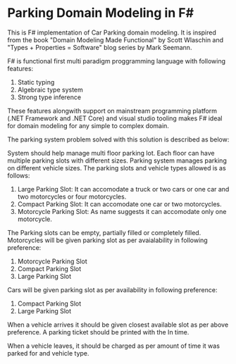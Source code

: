 # Parking Domain Modeling in F#

This is F# implementation of Car Parking domain modeling. It is inspired from the book "Domain Modeling Made Functional" by Scott Wlaschin and "Types + Properties = Software" blog series by Mark Seemann.

F# is functional first multi paradigm proggramming language with following features:
1. Static typing
2. Algebraic type system 
3. Strong type inference 

These features alongwith support on mainstream programming platform (.NET Framework and .NET Core) and visual studio tooling makes F# ideal for domain modeling for any simple to complex domain.

The parking system problem solved with this solution is described as below:

System should help manage multi floor parking lot. Each floor can have multiple parking slots with different sizes. Parking system manages parking on different vehicle sizes. The parking slots and vehicle types allowed is as follows:

1. Large Parking Slot: It can accomodate a truck or two cars or one car and two motorcycles or four motorcycles. 
2. Compact Parking Slot: It can accomodate one car or two motorcycles.
3. Motorcycle Parking Slot: As name suggests it can accomodate only one motorcycle.

The Parking slots can be empty, partially filled or completely filled.
Motorcycles will be given parking slot as per avaialability in following preference:
1. Motorcycle Parking Slot
2. Compact Parking Slot
3. Large Parking Slot

Cars will be given parking slot as per availability in following preference:
1. Compact Parking Slot
2. Large Parking Slot

When a vehicle arrives it should be given closest available slot as per above preference. A parking ticket should be printed with the In time.

When a vehicle leaves, it should be charged as per amount of time it was parked for and vehicle type.
